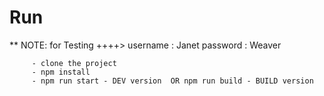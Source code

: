 # Run

** NOTE: for Testing  ++++> 
   username : Janet 
   password : Weaver

         - clone the project
         - npm install
         - npm run start - DEV version  OR npm run build - BUILD version
    


      
      
      
